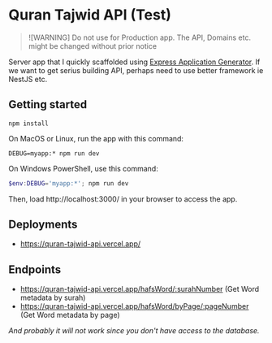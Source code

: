 # Quran Tajwid API (Test)

> ![WARNING]
> Do not use for Production app. The API, Domains etc. might be changed without prior notice

Server app that I quickly scaffolded using [Express Application Generator](https://expressjs.com/en/starter/generator.html). If we want to get serius building API, perhaps need to use better framework ie NestJS etc.

## Getting started

```shell
npm install
```

On MacOS or Linux, run the app with this command:

```shell
DEBUG=myapp:* npm run dev
```

On Windows PowerShell, use this command:

```powershell
$env:DEBUG='myapp:*'; npm run dev
```

Then, load http://localhost:3000/ in your browser to access the app.

## Deployments

- https://quran-tajwid-api.vercel.app/


## Endpoints

- https://quran-tajwid-api.vercel.app/hafsWord/:surahNumber (Get Word metadata by surah)
- https://quran-tajwid-api.vercel.app/hafsWord/byPage/:pageNumber (Get Word metadata by page)

_And probably it will not work since you don't have access to the database._

